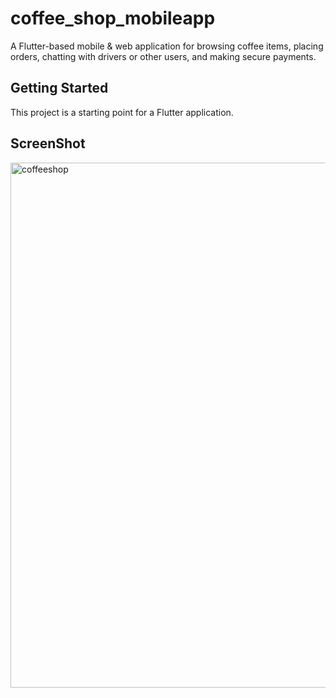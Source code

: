 # coffee_shop_mobileapp

A Flutter-based mobile & web application for browsing coffee items, placing orders, chatting with drivers or other users, and making secure payments.

## Getting Started

This project is a starting point for a Flutter application.

## ScreenShot
<img width="1440" height="840" alt="coffeeshop" src="https://github.com/user-attachments/assets/9148401c-394c-4263-88b3-76455dfbda40" />
